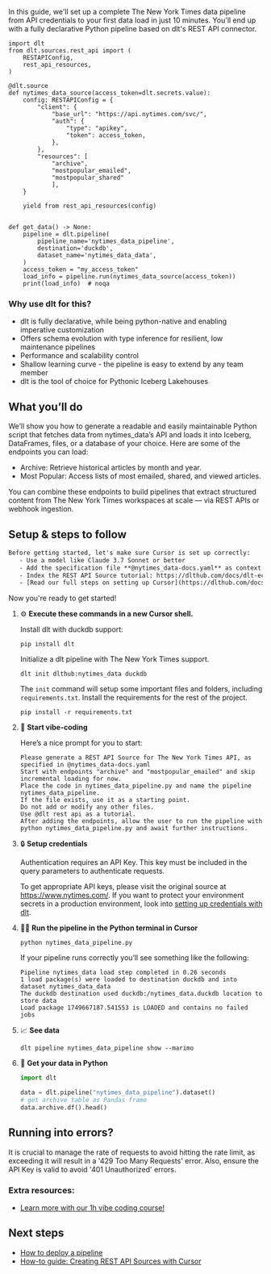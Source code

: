 In this guide, we'll set up a complete The New York Times data pipeline from API credentials to your first data load in just 10 minutes. You'll end up with a fully declarative Python pipeline based on dlt's REST API connector.

```python-outcome
import dlt
from dlt.sources.rest_api import (
    RESTAPIConfig,
    rest_api_resources,
)

@dlt.source
def nytimes_data_source(access_token=dlt.secrets.value):
    config: RESTAPIConfig = {
        "client": {
            "base_url": "https://api.nytimes.com/svc/",
            "auth": {
                "type": "apikey",
                "token": access_token,
            },
        },
        "resources": [
            "archive",
            "mostpopular_emailed",
            "mostpopular_shared"
            ],
    }

    yield from rest_api_resources(config)


def get_data() -> None:
    pipeline = dlt.pipeline(
        pipeline_name='nytimes_data_pipeline',
        destination='duckdb',
        dataset_name='nytimes_data_data', 
    )
    access_token = "my_access_token"
    load_info = pipeline.run(nytimes_data_source(access_token))
    print(load_info)  # noqa
```

### Why use dlt for this?

- dlt is fully declarative, while being python-native and enabling imperative customization
- Offers schema evolution with type inference for resilient, low maintenance pipelines
- Performance and scalability control
- Shallow learning curve - the pipeline is easy to extend by any team member
- dlt is the tool of choice for Pythonic Iceberg Lakehouses

## What you’ll do

We’ll show you how to generate a readable and easily maintainable Python script that fetches data from nytimes_data’s API and loads it into Iceberg, DataFrames, files, or a database of your choice. Here are some of the endpoints you can load:

- Archive: Retrieve historical articles by month and year.
- Most Popular: Access lists of most emailed, shared, and viewed articles.

You can combine these endpoints to build pipelines that extract structured content from The New York Times workspaces at scale — via REST APIs or webhook ingestion.

## Setup & steps to follow

```default
Before getting started, let's make sure Cursor is set up correctly:
   - Use a model like Claude 3.7 Sonnet or better
   - Add the specification file **@nytimes_data-docs.yaml** as context
   - Index the REST API Source tutorial: https://dlthub.com/docs/dlt-ecosystem/verified-sources/rest_api/ and add it to context as **@dlt rest api**
   - [Read our full steps on setting up Cursor](https://dlthub.com/docs/dlt-ecosystem/llm-tooling/cursor-restapi#23-configuring-cursor-with-documentation)
```

Now you're ready to get started! 

1. ⚙️ **Execute these commands in a new Cursor shell.**
    
    Install dlt with duckdb support:
    ```shell
    pip install dlt
    ```

    Initialize a dlt pipeline with The New York Times support.
    ```shell
    dlt init dlthub:nytimes_data duckdb
    ```

    The `init` command will setup some important files and folders, including `requirements.txt`. Install the requirements for the rest of the project.
    ```shell
    pip install -r requirements.txt
    ```
    
2. 🤠 **Start vibe-coding**
    
    Here’s a nice prompt for you to start: 
    
    ```prompt
    Please generate a REST API Source for The New York Times API, as specified in @nytimes_data-docs.yaml 
    Start with endpoints "archive" and "mostpopular_emailed" and skip incremental loading for now. 
    Place the code in nytimes_data_pipeline.py and name the pipeline nytimes_data_pipeline. 
    If the file exists, use it as a starting point. 
    Do not add or modify any other files. 
    Use @dlt rest api as a tutorial. 
    After adding the endpoints, allow the user to run the pipeline with python nytimes_data_pipeline.py and await further instructions.
    ```

    
3. 🔒 **Setup credentials** 
    
    Authentication requires an API Key. This key must be included in the query parameters to authenticate requests.
    
    To get appropriate API keys, please visit the original source at https://www.nytimes.com/.
    If you want to protect your environment secrets in a production environment, look into [setting up credentials with dlt](https://dlthub.com/docs/walkthroughs/add_credentials).
    
4. 🏃‍♀️ **Run the pipeline in the Python terminal in Cursor**
    
    ```shell
    python nytimes_data_pipeline.py
    ```
    
    If your pipeline runs correctly you’ll see something like the following:
    
    ```shell
    Pipeline nytimes_data load step completed in 0.26 seconds
    1 load package(s) were loaded to destination duckdb and into dataset nytimes_data_data
    The duckdb destination used duckdb:/nytimes_data.duckdb location to store data
    Load package 1749667187.541553 is LOADED and contains no failed jobs
    ```
    
5. 📈 **See data**
    
    ```shell
    dlt pipeline nytimes_data_pipeline show --marimo
    ```
    
6. 🐍 **Get your data in Python**
    
    ```python
    import dlt

   data = dlt.pipeline("nytimes_data_pipeline").dataset()
   # get archive table as Pandas frame
   data.archive.df().head()
    ```

## Running into errors?

It is crucial to manage the rate of requests to avoid hitting the rate limit, as exceeding it will result in a '429 Too Many Requests' error. Also, ensure the API Key is valid to avoid '401 Unauthorized' errors.

### Extra resources:

- [Learn more with our 1h vibe coding course!](https://www.youtube.com/watch?v=GGid70rnJuM)

## Next steps

- [How to deploy a pipeline](https://dlthub.com/docs/walkthroughs/deploy-a-pipeline)
- [How-to guide: Creating REST API Sources with Cursor](https://dlthub.com/docs/dlt-ecosystem/llm-tooling/cursor-restapi)